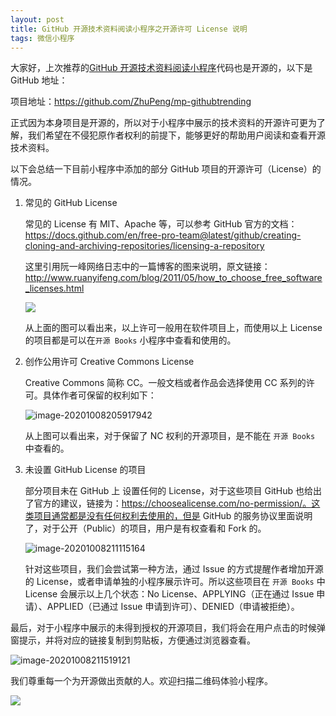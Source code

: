 ```yaml
---
layout: post
title: GitHub 开源技术资料阅读小程序之开源许可 License 说明
tags: 微信小程序
---
```


大家好，上次推荐的[GitHub 开源技术资料阅读小程序](https://mp.weixin.qq.com/s?__biz=MzAwMzE5NzM2Nw==&mid=2247484210&idx=1&sn=c3558ea952f6a69fe503a5de69a47a0e&chksm=9b3f93eaac481afc422630e81b11ba86768e362a60f3e73d224af94edaaee573415fab50787c&token=144418909&lang=zh_CN#rd)代码也是开源的，以下是 GitHub 地址：

项目地址：https://github.com/ZhuPeng/mp-githubtrending

正式因为本身项目是开源的，所以对于小程序中展示的技术资料的开源许可更为了解，我们希望在不侵犯原作者权利的前提下，能够更好的帮助用户阅读和查看开源技术资料。

以下会总结一下目前小程序中添加的部分 GitHub 项目的开源许可（License）的情况。

1. 常见的 GitHub License

   常见的 License 有 MIT、Apache 等，可以参考 GitHub 官方的文档：https://docs.github.com/en/free-pro-team@latest/github/creating-cloning-and-archiving-repositories/licensing-a-repository 

   这里引用阮一峰网络日志中的一篇博客的图来说明，原文链接：http://www.ruanyifeng.com/blog/2011/05/how_to_choose_free_software_licenses.html

   ![](http://www.ruanyifeng.com/blogimg/asset/201105/bg2011050101.png)

   从上面的图可以看出来，以上许可一般用在软件项目上，而使用以上 License 的项目都是可以在`开源 Books` 小程序中查看和使用的。

    

2. 创作公用许可 Creative Commons License 

   Creative Commons 简称 CC。一般文档或者作品会选择使用 CC 系列的许可。具体作者可保留的权利如下：

   ![image-20201008205917942](https://7465-test-3c9b5e-books-1301492295.tcb.qcloud.la/mac_github_images/compress_image-20201008205917942.png)

   从上图可以看出来，对于保留了 NC 权利的开源项目，是不能在 `开源 Books` 中查看的。 

   

3. 未设置 GitHub License 的项目

   部分项目未在 GitHub 上 设置任何的 License，对于这些项目 GitHub 也给出了官方的建议，链接为：https://choosealicense.com/no-permission/。这类项目通常都是没有任何权利去使用的，但是 GitHub 的服务协议里面说明了，对于公开（Public）的项目，用户是有权查看和 Fork 的。

   ![image-20201008211115164](https://7465-test-3c9b5e-books-1301492295.tcb.qcloud.la/mac_github_images/compress_image-20201008211115164.png)

   针对这些项目，我们会尝试第一种方法，通过 Issue 的方式提醒作者增加开源的  License，或者申请单独的小程序展示许可。所以这些项目在 `开源 Books` 中 License 会展示以上几个状态：No License、APPLYING（正在通过 Issue 申请）、APPLIED（已通过 Issue 申请到许可）、DENIED（申请被拒绝）。

最后，对于小程序中展示的未得到授权的开源项目，我们将会在用户点击的时候弹窗提示，并将对应的链接复制到剪贴板，方便通过浏览器查看。

![image-20201008211519121](https://7465-test-3c9b5e-books-1301492295.tcb.qcloud.la/mac_github_images/compress_image-20201008211519121.png)

我们尊重每一个为开源做出贡献的人。欢迎扫描二维码体验小程序。

![](https://7465-test-3c9b5e-1258459492.tcb.qcloud.la/qrcode.jpg)

